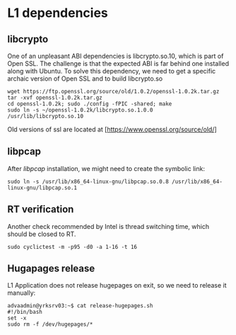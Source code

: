 # L1 dependencies

## libcrypto

One of an unpleasant ABI dependencies is libcrypto.so.10, which is part of Open SSL. The challenge is that the expected ABI is far behind one installed along with Ubuntu.  To solve this dependency, we need to get a specific archaic version of Open SSL and to build libcrypto.so
```
wget https://ftp.openssl.org/source/old/1.0.2/openssl-1.0.2k.tar.gz
tar -xvf openssl-1.0.2k.tar.gz
cd openssl-1.0.2k; sudo ./config -fPIC -shared; make
sudo ln -s ~/openssl-1.0.2k/libcrypto.so.1.0.0 /usr/lib/libcrypto.so.10
```
Old versions of ssl are located at [https://www.openssl.org/source/old/]
## libpcap

After *libpcap* installation, we might need to create the symbolic link:
```
sudo ln -s /usr/lib/x86_64-linux-gnu/libpcap.so.0.8 /usr/lib/x86_64-linux-gnu/libpcap.so.1
```

## RT verification

Another check recommended by Intel is thread switching time, which should be closed to RT.
```
sudo cyclictest -m -p95 -d0 -a 1-16 -t 16
```

## Hugapages release

L1 Application does not release hugepages on exit, so we need to release it manually:
```
advaadmin@yrksrv03:~$ cat release-hugepages.sh
#!/bin/bash
set -x
sudo rm -f /dev/hugepages/*
```
